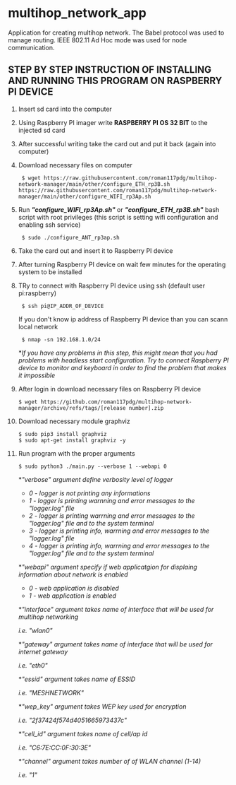 # multihop_network_app
Application for creating multihop network. The Babel protocol was used to manage routing. IEEE 802.11 Ad Hoc mode was used for node communication.

## STEP BY STEP INSTRUCTION OF INSTALLING AND RUNNING THIS PROGRAM ON RASPBERRY PI DEVICE

1. Insert sd card into the computer
2. Using Raspberry PI imager write **RASPBERRY PI OS 32 BIT** to the injected sd card
3. After successful writing take the card out and put it back (again into computer)
4. Download necessary files on computer
   
        $ wget https://raw.githubusercontent.com/roman117pdg/multihop-network-manager/main/other/configure_ETH_rp3B.sh https://raw.githubusercontent.com/roman117pdg/multihop-network-manager/main/other/configure_WIFI_rp3Ap.sh

5. Run ***"configure_WIFI_rp3Ap.sh"*** or ***"configure_ETH_rp3B.sh"*** bash script with root privileges (this script is setting wifi configuration and enabling ssh service)

        $ sudo ./configure_ANT_rp3ap.sh
        
6. Take the card out and insert it to Raspberry PI device
7. After turning Raspberry PI device on wait few minutes for the operating system to be installed
8. TRy to connect with Raspberry PI device using ssh (default user pi:raspberry)

        $ ssh pi@IP_ADDR_OF_DEVICE
    If you don't know ip address of Raspberry PI device than you can scann local network

        $ nmap -sn 192.168.1.0/24

   **If you have any problems in this step, this might mean that you had problems with headless start configuration. Try to connect Raspberry PI device to monitor and keyboard in order to find the problem that makes it impossible*

9.  After login in download necessary files on Raspberry PI device
   
        $ wget https://github.com/roman117pdg/multihop-network-manager/archive/refs/tags/[release number].zip

10. Download necessary module graphviz

        $ sudo pip3 install graphviz
        $ sudo apt-get install graphviz -y

11. Run program with the proper arguments 

        $ sudo python3 ./main.py --verbose 1 --webapi 0
    
    **"verbose" argument define verbosity level of logger*  
    -   *0 - logger is not printing any informations*
    -   *1 - logger is printing warnning and error messages to the "logger.log" file*  
    -   *2 - logger is printing warrning and error messages to the "logger.log" file and to the system terminal*
    -   *3 - logger is printing info, warrning and error messages to the "logger.log" file*  
    -   *4 - logger is printing info, warrning and error messages to the "logger.log" file and to the system terminal*

    **"webapi" argument specify if web applicatgion for displaing information about network is enabled*
    -   *0 - web application is disabled*
    -   *1 - web application is enabled*

    **"interface" argument takes name of interface that will be used for multihop networking*
    
    *i.e. "wlan0"*

    **"gateway" argument takes name of interface that will be used for internet gateway*
    
    *i.e. "eth0"*
    
    **"essid" argument takes name of ESSID*
    
    *i.e. "MESHNETWORK"*
    
    **"wep_key" argument takes WEP key used for encryption*
    
    *i.e. "2f37424f574d4051665973437c"*
    
    **"cell_id" argument takes name of cell/ap id*
    
    *i.e. "C6:7E:CC:0F:30:3E"*
    
    **"channel" argument takes number of of WLAN channel (1-14)*
    
    *i.e. "1"*

